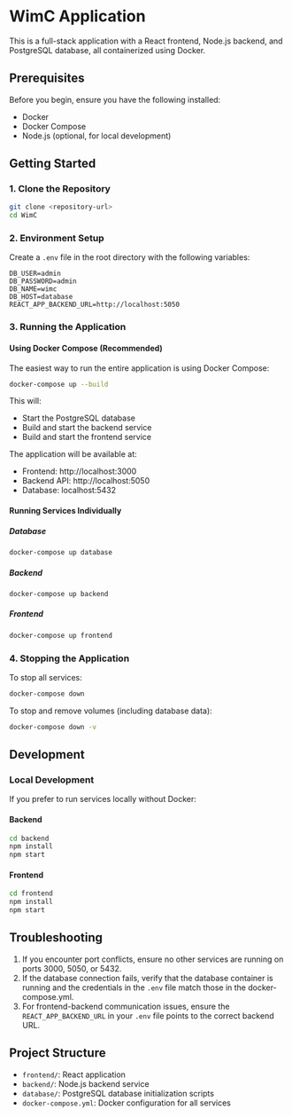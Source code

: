 # WimC Application

This is a full-stack application with a React frontend, Node.js backend, and PostgreSQL database, all containerized using Docker.

## Prerequisites

Before you begin, ensure you have the following installed:
- Docker
- Docker Compose
- Node.js (optional, for local development)

## Getting Started

### 1. Clone the Repository
```bash
git clone <repository-url>
cd WimC
```

### 2. Environment Setup
Create a `.env` file in the root directory with the following variables:
```
DB_USER=admin
DB_PASSWORD=admin
DB_NAME=wimc
DB_HOST=database
REACT_APP_BACKEND_URL=http://localhost:5050
```

### 3. Running the Application

#### Using Docker Compose (Recommended)
The easiest way to run the entire application is using Docker Compose:

```bash
docker-compose up --build
```

This will:
- Start the PostgreSQL database
- Build and start the backend service
- Build and start the frontend service

The application will be available at:
- Frontend: http://localhost:3000
- Backend API: http://localhost:5050
- Database: localhost:5432

#### Running Services Individually

##### Database
```bash
docker-compose up database
```

##### Backend
```bash
docker-compose up backend
```

##### Frontend
```bash
docker-compose up frontend
```

### 4. Stopping the Application
To stop all services:
```bash
docker-compose down
```

To stop and remove volumes (including database data):
```bash
docker-compose down -v
```

## Development

### Local Development
If you prefer to run services locally without Docker:

#### Backend
```bash
cd backend
npm install
npm start
```

#### Frontend
```bash
cd frontend
npm install
npm start
```

## Troubleshooting

1. If you encounter port conflicts, ensure no other services are running on ports 3000, 5050, or 5432.
2. If the database connection fails, verify that the database container is running and the credentials in the `.env` file match those in the docker-compose.yml.
3. For frontend-backend communication issues, ensure the `REACT_APP_BACKEND_URL` in your `.env` file points to the correct backend URL.

## Project Structure

- `frontend/`: React application
- `backend/`: Node.js backend service
- `database/`: PostgreSQL database initialization scripts
- `docker-compose.yml`: Docker configuration for all services
